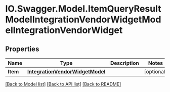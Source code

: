 # IO.Swagger.Model.ItemQueryResultModelIntegrationVendorWidgetModelIntegrationVendorWidget
## Properties

Name | Type | Description | Notes
------------ | ------------- | ------------- | -------------
**Item** | [**IntegrationVendorWidgetModel**](IntegrationVendorWidgetModel.md) |  | [optional] 

[[Back to Model list]](../README.md#documentation-for-models) [[Back to API list]](../README.md#documentation-for-api-endpoints) [[Back to README]](../README.md)

